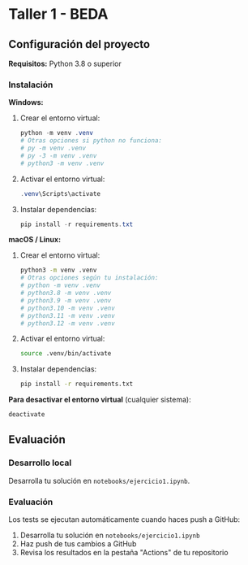 # Taller 1 - BEDA

## Configuración del proyecto

**Requisitos:** Python 3.8 o superior

### Instalación 

**Windows:**
1. Crear el entorno virtual:
   ```powershell
   python -m venv .venv
   # Otras opciones si python no funciona:
   # py -m venv .venv
   # py -3 -m venv .venv
   # python3 -m venv .venv
   ```
2. Activar el entorno virtual:
   ```powershell
   .venv\Scripts\activate
   ```
3. Instalar dependencias:
   ```powershell
   pip install -r requirements.txt
   ```

**macOS / Linux:**
1. Crear el entorno virtual:
   ```bash
   python3 -m venv .venv
   # Otras opciones según tu instalación:
   # python -m venv .venv
   # python3.8 -m venv .venv
   # python3.9 -m venv .venv
   # python3.10 -m venv .venv
   # python3.11 -m venv .venv
   # python3.12 -m venv .venv
   ```
2. Activar el entorno virtual:
   ```bash
   source .venv/bin/activate
   ```
3. Instalar dependencias:
   ```bash
   pip install -r requirements.txt
   ```

**Para desactivar el entorno virtual** (cualquier sistema):
```bash
deactivate
```

## Evaluación

### Desarrollo local
Desarrolla tu solución en `notebooks/ejercicio1.ipynb`.

### Evaluación
Los tests se ejecutan automáticamente cuando haces push a GitHub:

1. Desarrolla tu solución en `notebooks/ejercicio1.ipynb`
2. Haz push de tus cambios a GitHub
3. Revisa los resultados en la pestaña "Actions" de tu repositorio


